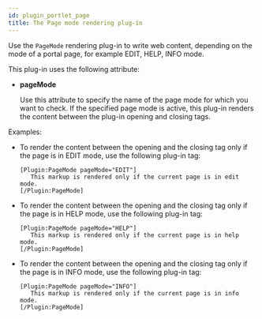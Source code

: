 ```yaml
---
id: plugin_portlet_page
title: The Page mode rendering plug-in
---
```





Use the `PageMode` rendering plug-in to write web content, depending on the mode of a portal page, for example EDIT, HELP, INFO mode.

This plug-in uses the following attribute:

-   **pageMode**

    Use this attribute to specify the name of the page mode for which you want to check. If the specified page mode is active, this plug-in renders the content between the plug-in opening and closing tags.


Examples:

-   To render the content between the opening and the closing tag only if the page is in EDIT mode, use the following plug-in tag:

    ```
    [Plugin:PageMode pageMode="EDIT"]   
       This markup is rendered only if the current page is in edit mode. 
    [/Plugin:PageMode]
    
    ```

-   To render the content between the opening and the closing tag only if the page is in HELP mode, use the following plug-in tag:

    ```
    [Plugin:PageMode pageMode="HELP"]    
       This markup is rendered only if the current page is in help mode.  
    [/Plugin:PageMode]
    ```

-   To render the content between the opening and the closing tag only if the page is in INFO mode, use the following plug-in tag:

    ```
    [Plugin:PageMode pageMode="INFO"]    
       This markup is rendered only if the current page is in info mode.  
    [/Plugin:PageMode]
    ```


